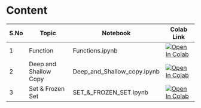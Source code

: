 # Content

| S.No | Topic                | Notebook                    | Colab Link |
|------|-----------------------|-----------------------------|------------|
| 1    | Function              | Functions.ipynb              | [![Open In Colab](https://colab.research.google.com/assets/colab-badge.svg)](https://colab.research.google.com/keerthanashreesubramani-cpu/introduction/Functions.ipynb) |
| 2    | Deep and Shallow Copy | Deep_and_Shallow_copy.ipynb | [![Open In Colab](https://colab.research.google.com/assets/colab-badge.svg)](https://colab.research.google.com/keerthanashreesubramani-cpu/introduction/Deep_and_Shallow_copy.ipynb) |
| 3    | Set & Frozen Set      | SET_&_FROZEN_SET.ipynb      | [![Open In Colab](https://colab.research.google.com/assets/colab-badge.svg)](https://colab.research.google.com/keerthanashreesubramani-cpu/introduction/SET_&_FROZEN_SET.ipynb) |




